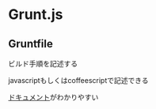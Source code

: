 # Grunt.js

## Gruntfile

ビルド手順を記述する

javascriptもしくはcoffeescriptで記述できる

[ドキュメント](http://gruntjs.com/getting-started)がわかりやすい

